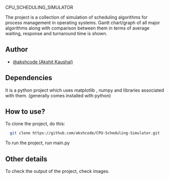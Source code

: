 CPU_SCHEDULING_SIMULATOR

The project is a collection of simulation of scheduling algorithms for process management in operating systems. Gantt chart/graph of all major algorithms along with comparison between them in terms of average waiting, response and turnaround time is shown.



## Author

- [@akshcode (Akshit Kaushal)](https://www.github.com/akshcode)


## Dependencies

It is a python project which uses matplotlib , numpy and libraries associated with them. (generally comes installed with python)




## How to use?

To clone the project, do this:

```bash
  git clone https://github.com/akshcode/CPU-Scheduling-Simulator.git
```
To run the project, run main.py





## Other details

To check the output of the project, check images.
